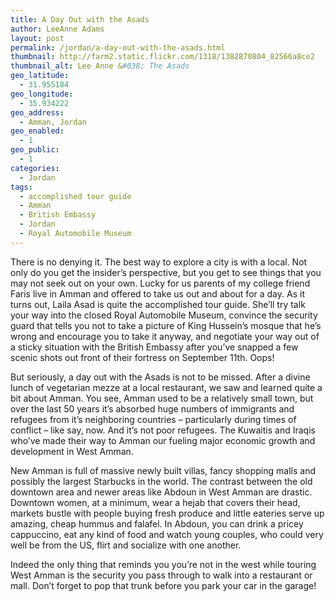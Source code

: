 ```yaml
---
title: A Day Out with the Asads
author: LeeAnne Adams
layout: post
permalink: /jordan/a-day-out-with-the-asads.html
thumbnail: http://farm2.static.flickr.com/1318/1382870804_82566a8ce2
thumbnail_alt: Lee Anne &#038; The Asads
geo_latitude:
  - 31.955184
geo_longitude:
  - 35.934222
geo_address:
  - Amman, Jordan
geo_enabled:
  - 1
geo_public:
  - 1
categories:
  - Jordan
tags:
  - accomplished tour guide
  - Amman
  - British Embassy
  - Jordan
  - Royal Automobile Museum
---
```

There is no denying it. The best way to explore a city is with a local. Not only do you get the insider&#8217;s perspective, but you get to see things that you may not seek out on your own. Lucky for us parents of my college friend Faris live in Amman and offered to take us out and about for a day. As it turns out, Laila Asad is quite the accomplished tour guide. She&#8217;ll try talk your way into the closed Royal Automobile Museum, convince the security guard that tells you not to take a picture of King Hussein&#8217;s mosque that he&#8217;s wrong and encourage you to take it anyway, and negotiate your way out of a sticky situation with the British Embassy after you&#8217;ve snapped a few scenic shots out front of their fortress on September 11th. Oops!

But seriously, a day out with the Asads is not to be missed. After a divine lunch of vegetarian mezze at a local restaurant, we saw and learned quite a bit about Amman. You see, Amman used to be a relatively small town, but over the last 50 years it&#8217;s absorbed huge numbers of immigrants and refugees from it&#8217;s neighboring countries &#8211; particularly during times of conflict &#8211; like say, now. And it&#8217;s not poor refugees. The Kuwaitis and Iraqis who&#8217;ve made their way to Amman our fueling major economic growth and development in West Amman. 

New Amman is full of massive newly built villas, fancy shopping malls and possibly the largest Starbucks in the world. The contrast between the old downtown area and newer areas like Abdoun in West Amman are drastic. Downtown women, at a minimum, wear a hejab that covers their head, markets bustle with people buying fresh produce and little eateries serve up amazing, cheap hummus and falafel. In Abdoun, you can drink a pricey cappuccino, eat any kind of food and watch young couples, who could very well be from the US, flirt and socialize with one another. 

Indeed the only thing that reminds you you&#8217;re not in the west while touring West Amman is the security you pass through to walk into a restaurant or mall. Don&#8217;t forget to pop that trunk before you park your car in the garage!